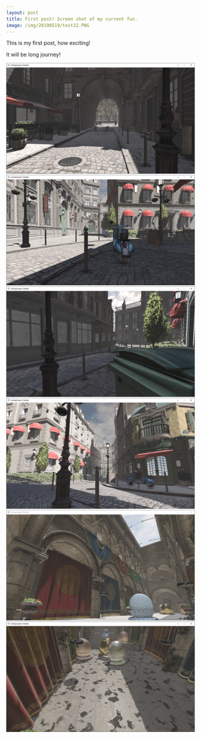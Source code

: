 ```yaml
---
layout: post
title: First post! Screen shot of my current fun.
image: /img/20190519/test32.PNG
---
```


This is my first post, how exciting!

It will be long journey!

![TestScene0](/img/20190519/test32.PNG)
![TestScene1](/img/20190519/test33.PNG)
![TestScene2](/img/20190519/test34.PNG)
![TestScene3](/img/20190519/test35.PNG)
![TestScene4](/img/20190519/test36.png)
![TestScene5](/img/20190519/test37.PNG)